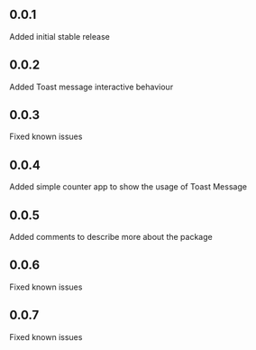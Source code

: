 ## 0.0.1
 
Added initial stable release

## 0.0.2

Added Toast message interactive behaviour

## 0.0.3

Fixed known issues

## 0.0.4

Added simple counter app to show the usage of Toast Message

## 0.0.5

Added comments to describe more about the package

## 0.0.6

Fixed known issues

## 0.0.7

Fixed known issues
